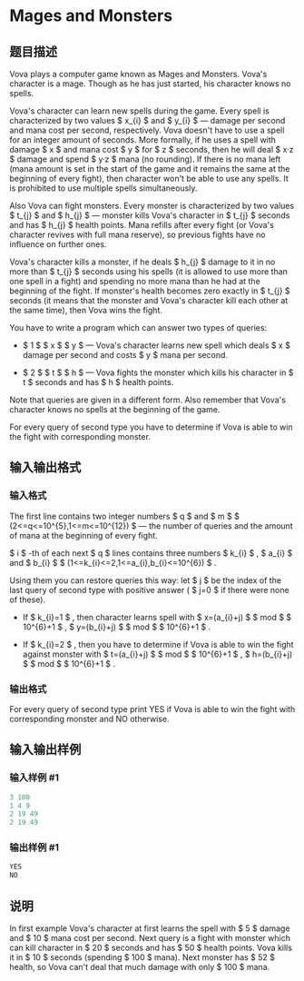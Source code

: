 # Mages and Monsters

## 题目描述

Vova plays a computer game known as Mages and Monsters. Vova's character is a mage. Though as he has just started, his character knows no spells.

Vova's character can learn new spells during the game. Every spell is characterized by two values $ x_{i} $ and $ y_{i} $ — damage per second and mana cost per second, respectively. Vova doesn't have to use a spell for an integer amount of seconds. More formally, if he uses a spell with damage $ x $ and mana cost $ y $ for $ z $ seconds, then he will deal $ x·z $ damage and spend $ y·z $ mana (no rounding). If there is no mana left (mana amount is set in the start of the game and it remains the same at the beginning of every fight), then character won't be able to use any spells. It is prohibited to use multiple spells simultaneously.

Also Vova can fight monsters. Every monster is characterized by two values $ t_{j} $ and $ h_{j} $ — monster kills Vova's character in $ t_{j} $ seconds and has $ h_{j} $ health points. Mana refills after every fight (or Vova's character revives with full mana reserve), so previous fights have no influence on further ones.

Vova's character kills a monster, if he deals $ h_{j} $ damage to it in no more than $ t_{j} $ seconds using his spells (it is allowed to use more than one spell in a fight) and spending no more mana than he had at the beginning of the fight. If monster's health becomes zero exactly in $ t_{j} $ seconds (it means that the monster and Vova's character kill each other at the same time), then Vova wins the fight.

You have to write a program which can answer two types of queries:

- $ 1 $ $ x $ $ y $ — Vova's character learns new spell which deals $ x $ damage per second and costs $ y $ mana per second.

- $ 2 $ $ t $ $ h $ — Vova fights the monster which kills his character in $ t $ seconds and has $ h $ health points.

Note that queries are given in a different form. Also remember that Vova's character knows no spells at the beginning of the game.

For every query of second type you have to determine if Vova is able to win the fight with corresponding monster.

## 输入输出格式

### 输入格式

The first line contains two integer numbers $ q $ and $ m $ $ (2<=q<=10^{5},1<=m<=10^{12}) $ — the number of queries and the amount of mana at the beginning of every fight.

$ i $ -th of each next $ q $ lines contains three numbers $ k_{i} $ , $ a_{i} $ and $ b_{i} $ $ (1<=k_{i}<=2,1<=a_{i},b_{i}<=10^{6}) $ .

Using them you can restore queries this way: let $ j $ be the index of the last query of second type with positive answer ( $ j=0 $ if there were none of these).

- If $ k_{i}=1 $ , then character learns spell with $ x=(a_{i}+j) $ $ mod $ $ 10^{6}+1 $ , $ y=(b_{i}+j) $ $ mod $ $ 10^{6}+1 $ .

- If $ k_{i}=2 $ , then you have to determine if Vova is able to win the fight against monster with $ t=(a_{i}+j) $ $ mod $ $ 10^{6}+1 $ , $ h=(b_{i}+j) $ $ mod $ $ 10^{6}+1 $ .

### 输出格式

For every query of second type print YES if Vova is able to win the fight with corresponding monster and NO otherwise.

## 输入输出样例

### 输入样例 #1

```cpp
3 100
1 4 9
2 19 49
2 19 49

```
### 输出样例 #1

```cpp
YES
NO

```
## 说明

In first example Vova's character at first learns the spell with $ 5 $ damage and $ 10 $ mana cost per second. Next query is a fight with monster which can kill character in $ 20 $ seconds and has $ 50 $ health points. Vova kills it in $ 10 $ seconds (spending $ 100 $ mana). Next monster has $ 52 $ health, so Vova can't deal that much damage with only $ 100 $ mana.

